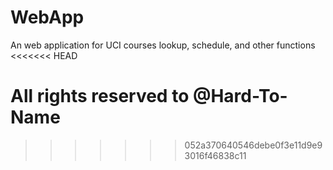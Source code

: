 # WebApp
An web application for UCI courses lookup, schedule, and other functions
<<<<<<< HEAD

All rights reserved to @Hard-To-Name
=======
>>>>>>> 052a370640546debe0f3e11d9e93016f46838c11
